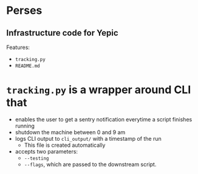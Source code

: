 # Perses

## Infrastructure code for Yepic

Features:
* `tracking.py` 
* `README.md`

# `tracking.py` is a wrapper around CLI that
* enables the user to get a sentry notification everytime a script finishes running
* shutdown the machine between 0 and 9 am 
* logs CLI output to `cli_output/` with a timestamp of the run
	- This file is created automatically 
* accepts two parameters: 
	- `--testing`
	- `--flags`, which are passed to the downstream script.  
